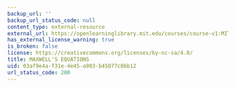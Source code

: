 ```yaml
---
backup_url: ''
backup_url_status_code: null
content_type: external-resource
external_url: https://openlearninglibrary.mit.edu/courses/course-v1:MITx+8.02.3x+1T2019/about
has_external_license_warning: true
is_broken: false
license: https://creativecommons.org/licenses/by-nc-sa/4.0/
title: MAXWELL'S EQUATIONS
uid: 03af9e4a-f31e-4e45-a903-b45077c0bb12
url_status_code: 200
---
```


